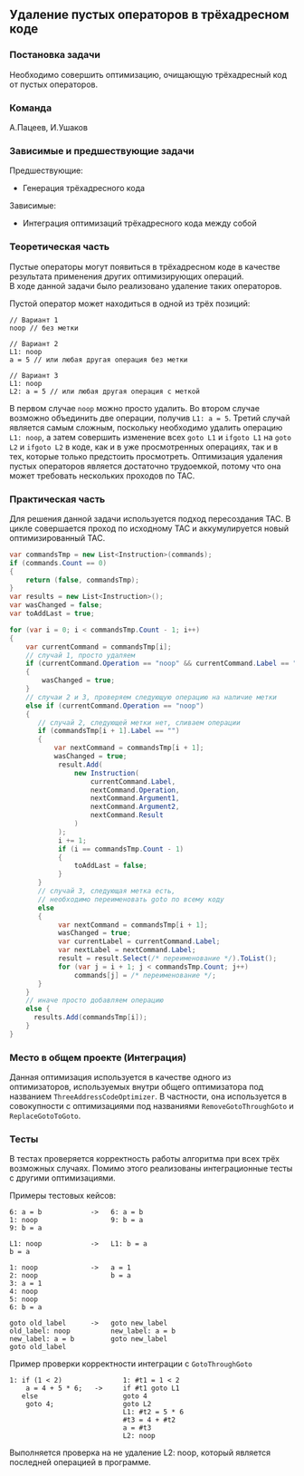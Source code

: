 ## Удаление пустых операторов в трёхадресном коде  
  
### Постановка задачи  

Необходимо совершить оптимизацию, очищающую трёхадресный код от пустых операторов.   
  
### Команда  

А.Пацеев, И.Ушаков  
  
### Зависимые и предшествующие задачи  

Предшествующие:

- Генерация трёхадресного кода

Зависимые:

- Интеграция оптимизаций трёхадресного кода между собой
  
### Теоретическая часть  

Пустые операторы могут появиться в трёхадресном коде в качестве результата применения других оптимизирующих операций.  
В ходе данной задачи было реализовано удаление таких операторов.  
  
Пустой оператор может находиться в одной из трёх позиций:  

```
// Вариант 1
noop // без метки
```  

```  
// Вариант 2
L1: noop  
a = 5 // или любая другая операция без метки  
```  
  
```
// Вариант 3  
L1: noop
L2: a = 5 // или любая другая операция с меткой
```
  
В первом случае `noop` можно просто удалить. Во втором случае возможно объединить две операции, получив `L1: a = 5`. Третий случай является самым сложным, поскольку необходимо удалить операцию `L1: noop`, а затем совершить изменение всех `goto L1` и `ifgoto L1`  на `goto L2` и `ifgoto L2` в коде, как и в уже просмотренных операциях, так и в тех, которые только предстоить просмотреть. Оптимизация удаления пустых операторов является достаточно трудоемкой, потому что она может требовать нескольких проходов по TAC.
  
### Практическая часть  
Для решения данной задачи используется подход пересоздания TAC. В цикле совершается проход по исходному TAC и аккумулируется новый оптимизированный TAC. 
```csharp
var commandsTmp = new List<Instruction>(commands);
if (commands.Count == 0)
{
    return (false, commandsTmp);
}
var results = new List<Instruction>();
var wasChanged = false;
var toAddLast = true;

for (var i = 0; i < commandsTmp.Count - 1; i++)  
{  
    var currentCommand = commandsTmp[i];
    // случай 1, просто удаляем
    if (currentCommand.Operation == "noop" && currentCommand.Label == "")
    {
        wasChanged = true;
    }
    // случаи 2 и 3, проверяем следующую операцию на наличие метки
    else if (currentCommand.Operation == "noop")
    {
       // случай 2, следующей метки нет, сливаем операции
       if (commandsTmp[i + 1].Label == "")
       {
           var nextCommand = commandsTmp[i + 1];
           wasChanged = true;
            result.Add(
                new Instruction(
                    currentCommand.Label,
                    nextCommand.Operation,
                    nextCommand.Argument1,
                    nextCommand.Argument2,
                    nextCommand.Result
                )
            );
            i += 1;
            if (i == commandsTmp.Count - 1)
            {
                toAddLast = false;
            }
       }
       // случай 3, следующая метка есть, 
       // необходимо переименовать goto по всему коду
       else
       {
            var nextCommand = commandsTmp[i + 1];
            wasChanged = true;
            var currentLabel = currentCommand.Label;
            var nextLabel = nextCommand.Label;
            result = result.Select(/* переименование */).ToList();
            for (var j = i + 1; j < commandsTmp.Count; j++)
                commands[j] = /* переименование */;
       }
    }
    // иначе просто добавляем операцию
    else {
      results.Add(commandsTmp[i]);
    }
}
```
  
### Место в общем проекте (Интеграция)  

Данная оптимизация используется в качестве одного из оптимизаторов, используемых внутри общего оптимизатора под названием `ThreeAddressCodeOptimizer`. В частности, она используется в совокупности с оптимизациями под названиями `RemoveGotoThroughGoto` и `ReplaceGotoToGoto`.
  
### Тесты  
  
В тестах проверяется корректность работы алгоритма при всех трёх возможных случаях. Помимо этого реализованы интеграционные тесты с другими оптимизациями.

Примеры тестовых кейсов:
```
6: a = b   		 	->	 6: a = b
1: noop					 9: b = a
9: b = a

L1: noop    		->   L1: b = a
b = a

1: noop				->	 a = 1
2: noop			 		 b = a
3: a = 1
4: noop
5: noop
6: b = a

goto old_label		->	 goto new_label
old_label: noop			 new_label: a = b
new_label: a = b		 goto new_label
goto old_label
```

Пример проверки корректности интеграции с `GotoThroughGoto`
```
1: if (1 < 2)			 	1: #t1 = 1 < 2
    a = 4 + 5 * 6;   ->  	if #t1 goto L1
   else					 	goto 4
    goto 4;			    	goto L2
                            L1: #t2 = 5 * 6
                            #t3 = 4 + #t2
                            a = #t3
                            L2: noop
```

Выполняется проверка на не удаление L2: noop, который является последней операцией в программе.
